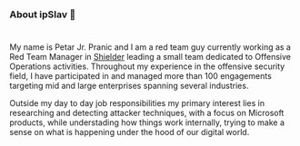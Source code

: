 ### About ipSlav 👋
#
My name is Petar Jr. Pranic and I am a red team guy currently working as a Red Team Manager in [Shielder](https://www.shielder.com/) leading a small team dedicated to Offensive Operations activities.
Throughout my experience in the offensive security field, I have participated in and managed more than 100 engagements targeting mid and large enterprises spanning several industries.

Outside my day to day job responsibilities my primary interest lies in researching and detecting attacker techniques, with a focus on Microsoft products, while understading how things work internally, trying to make a sense on what is happening under the hood of our digital world.
